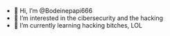 - 👋 Hi, I’m @Bodeinepapi666
- 👀 I’m interested in the cibersecurity and the hacking
- 🌱 I’m currently learning hacking bitches, LOL


<!---
Bodeinepapi666/Bodeinepapi666 is a ✨ special ✨ repository because its `README.md` (this file) appears on your GitHub profile.
You can click the Preview link to take a look at your changes.
--->
